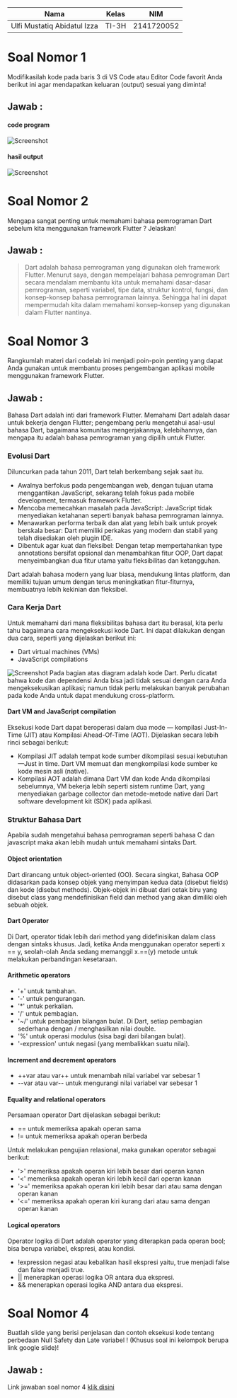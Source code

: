 | Nama                                | Kelas | NIM        |
| ----------------------------------- | ----- | ---------- |
| Ulfi Mustatiq Abidatul Izza         | TI-3H | 2141720052 |


# Soal Nomor 1
Modifikasilah kode pada baris 3 di VS Code atau Editor Code favorit Anda berikut ini agar mendapatkan keluaran (output) sesuai yang diminta!

## Jawab :
#### code program
![Screenshot](docs/code1.png)

#### hasil output
![Screenshot](docs/output1.png)



# Soal Nomor 2
Mengapa sangat penting untuk memahami bahasa pemrograman Dart sebelum kita menggunakan framework Flutter ? Jelaskan!
## Jawab :
>Dart adalah bahasa pemrograman yang digunakan oleh framework Flutter. 
Menurut saya, dengan mempelajari bahasa pemrograman Dart secara mendalam membantu kita untuk memahami dasar-dasar pemrograman, seperti variabel, tipe data, struktur kontrol, fungsi, dan konsep-konsep bahasa pemrograman lainnya. Sehingga hal ini dapat mempermudah kita dalam memahami konsep-konsep yang digunakan dalam Flutter nantinya.

# Soal Nomor 3
Rangkumlah materi dari codelab ini menjadi poin-poin penting yang dapat Anda gunakan untuk membantu proses pengembangan aplikasi mobile menggunakan framework Flutter.
## Jawab :
Bahasa Dart adalah inti dari framework Flutter. Memahami Dart adalah dasar untuk bekerja dengan Flutter; pengembang perlu mengetahui asal-usul bahasa Dart, bagaimana komunitas mengerjakannya, kelebihannya, dan mengapa itu adalah bahasa pemrograman yang dipilih untuk Flutter.

### Evolusi Dart
Diluncurkan pada tahun 2011, Dart telah berkembang sejak saat itu.

- Awalnya berfokus pada pengembangan web, dengan tujuan utama menggantikan JavaScript, sekarang telah fokus pada mobile development, termasuk framework Flutter.
- Mencoba memecahkan masalah pada JavaScript: JavaScript tidak menyediakan ketahanan seperti banyak bahasa pemrograman lainnya.
- Menawarkan performa terbaik dan alat yang lebih baik untuk proyek berskala besar: Dart memiliki perkakas yang modern dan stabil yang telah disediakan oleh plugin IDE. 
- Dibentuk agar kuat dan fleksibel: Dengan tetap mempertahankan type annotations bersifat opsional dan menambahkan fitur OOP, Dart dapat menyeimbangkan dua fitur utama yaitu fleksibilitas dan ketangguhan.

Dart adalah bahasa modern yang luar biasa, mendukung lintas platform, dan memiliki tujuan umum dengan terus meningkatkan fitur-fiturnya, membuatnya lebih kekinian dan fleksibel. 

### Cara Kerja Dart
Untuk memahami dari mana fleksibilitas bahasa dart itu berasal, kita perlu tahu bagaimana cara mengeksekusi kode Dart. Ini dapat dilakukan dengan dua cara, seperti yang dijelaskan berikut ini:

- Dart virtual machines (VMs)
- JavaScript compilations

![Screenshot](docs/carakerja.png)
Pada bagian atas diagram adalah kode Dart. Perlu dicatat bahwa kode dan dependensi Anda bisa jadi tidak sesuai dengan cara Anda mengeksekusikan aplikasi; namun tidak perlu melakukan banyak perubahan pada kode Anda untuk dapat mendukung cross-platform.

#### Dart VM and JavaScript compilation
Eksekusi kode Dart dapat beroperasi dalam dua mode — kompilasi Just-In-Time (JIT) atau Kompilasi Ahead-Of-Time (AOT). Dijelaskan secara lebih rinci sebagai berikut:

- Kompilasi JIT adalah tempat kode sumber dikompilasi sesuai kebutuhan—Just in time. Dart VM memuat dan mengkompilasi kode sumber ke kode mesin asli (native).
- Kompilasi AOT adalah dimana Dart VM dan kode Anda dikompilasi sebelumnya, VM bekerja lebih seperti sistem runtime Dart, yang menyediakan garbage collector dan metode-metode native dari Dart software development kit (SDK) pada aplikasi. 

### Struktur Bahasa Dart
Apabila sudah mengetahui bahasa pemrograman seperti bahasa C dan javascript maka akan lebih mudah untuk memahami sintaks Dart.

#### Object orientation
Dart dirancang untuk object-oriented (OO). Secara singkat, Bahasa OOP didasarkan pada konsep objek yang menyimpan kedua data (disebut fields) dan kode (disebut methods). Objek-objek ini dibuat dari cetak biru yang disebut class yang mendefinisikan field dan method yang akan dimiliki oleh sebuah objek.

#### Dart Operator
Di Dart, operator tidak lebih dari method yang didefinisikan dalam class dengan sintaks khusus. Jadi, ketika Anda menggunakan operator seperti x == y, seolah-olah Anda sedang memanggil
x.==(y) metode untuk melakukan perbandingan kesetaraan.

#### Arithmetic operators
- '+' untuk tambahan.
- '-' untuk pengurangan.
- '*' untuk perkalian.
- '/' untuk pembagian.
- '~/' untuk pembagian bilangan bulat. Di Dart, setiap pembagian sederhana dengan / menghasilkan nilai double. 
- '%' untuk operasi modulus (sisa bagi dari bilangan bulat).
- '-expression' untuk negasi (yang membalikkan suatu nilai).

#### Increment and decrement operators
- ++var atau var++ untuk menambah nilai variabel var sebesar 1
- --var atau var-- untuk mengurangi nilai variabel var sebesar 1

#### Equality and relational operators
Persamaan operator Dart dijelaskan sebagai berikut:

- == untuk memeriksa apakah operan sama
- != untuk memeriksa apakah operan berbeda

Untuk melakukan pengujian relasional, maka gunakan operator sebagai berikut:

- '>' memeriksa apakah operan kiri lebih besar dari operan kanan
- '<' memeriksa apakah operan kiri lebih kecil dari operan kanan
- '>=' memeriksa apakah operan kiri lebih besar dari atau sama dengan operan kanan
- '<=' memeriksa apakah operan kiri kurang dari atau sama dengan operan kanan
#### Logical operators
Operator logika di Dart adalah operator yang diterapkan pada operan bool; bisa berupa variabel, ekspresi, atau kondisi.
- !expression negasi atau kebalikan hasil ekspresi yaitu, true menjadi false dan false menjadi true.
- || menerapkan operasi logika OR antara dua ekspresi.
- && menerapkan operasi logika AND antara dua ekspresi.


# Soal Nomor 4
Buatlah slide yang berisi penjelasan dan contoh eksekusi kode tentang perbedaan Null Safety dan Late variabel ! (Khusus soal ini kelompok berupa link google slide)!
## Jawab :
Link jawaban soal nomor 4 [klik disini](https://www.canva.com/design/DAFtcoxPAGE/g-DhZM3OsrT12VQp3lFBhQ/view)